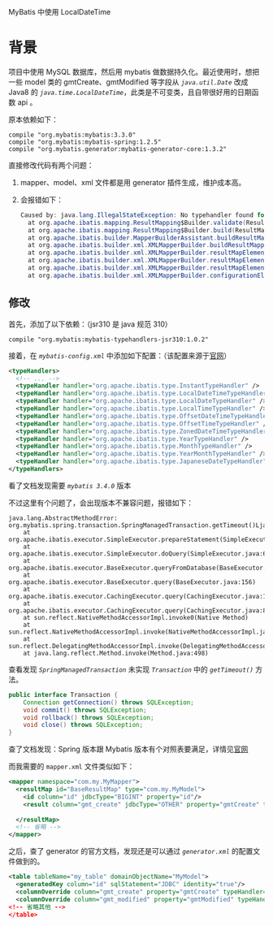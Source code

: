 <span class="title">MyBatis 中使用 LocalDateTime</span>

# 背景

项目中使用 MySQL 数据库，然后用 mybatis 做数据持久化。最近使用时，想把一些 model 类的 gmtCreate、gmtModified 等字段从 *`java.util.Date`* 改成 Java8 的 *`java.time.LocalDateTime`*，此类是不可变类，且自带很好用的日期函数 api 。

原本依赖如下：

``` 
compile "org.mybatis:mybatis:3.3.0"
compile "org.mybatis:mybatis-spring:1.2.5"
compile "org.mybatis.generator:mybatis-generator-core:1.3.2"
```

直接修改代码有两个问题：

1. mapper、model、xml 文件都是用 generator 插件生成，维护成本高。

2. 会报错如下：

   ```java
   Caused by: java.lang.IllegalStateException: No typehandler found for property createTime
     at org.apache.ibatis.mapping.ResultMapping$Builder.validate(ResultMapping.java:151)
     at org.apache.ibatis.mapping.ResultMapping$Builder.build(ResultMapping.java:140)
     at org.apache.ibatis.builder.MapperBuilderAssistant.buildResultMapping(MapperBuilderAssistant.java:382)
     at org.apache.ibatis.builder.xml.XMLMapperBuilder.buildResultMappingFromContext(XMLMapperBuilder.java:378)
     at org.apache.ibatis.builder.xml.XMLMapperBuilder.resultMapElement(XMLMapperBuilder.java:280)
     at org.apache.ibatis.builder.xml.XMLMapperBuilder.resultMapElement(XMLMapperBuilder.java:252)
     at org.apache.ibatis.builder.xml.XMLMapperBuilder.resultMapElements(XMLMapperBuilder.java:244)
     at org.apache.ibatis.builder.xml.XMLMapperBuilder.configurationElement(XMLMapperBuilder.java:116)
   ```

## 修改

首先，添加了以下依赖：（jsr310 是 java 规范 310）

```
compile "org.mybatis:mybatis-typehandlers-jsr310:1.0.2"
```

接着，在 *`mybatis-config.xml`* 中添加如下配置：（该配置来源于[官网](https://mybatis.org/mybatis-3/zh/configuration.html#typeHandlers)）

```xml
<typeHandlers>
  <!-- ... -->
  <typeHandler handler="org.apache.ibatis.type.InstantTypeHandler" />
  <typeHandler handler="org.apache.ibatis.type.LocalDateTimeTypeHandler" />
  <typeHandler handler="org.apache.ibatis.type.LocalDateTypeHandler" />
  <typeHandler handler="org.apache.ibatis.type.LocalTimeTypeHandler" />
  <typeHandler handler="org.apache.ibatis.type.OffsetDateTimeTypeHandler" />
  <typeHandler handler="org.apache.ibatis.type.OffsetTimeTypeHandler" />
  <typeHandler handler="org.apache.ibatis.type.ZonedDateTimeTypeHandler" />
  <typeHandler handler="org.apache.ibatis.type.YearTypeHandler" />
  <typeHandler handler="org.apache.ibatis.type.MonthTypeHandler" />
  <typeHandler handler="org.apache.ibatis.type.YearMonthTypeHandler" />
  <typeHandler handler="org.apache.ibatis.type.JapaneseDateTypeHandler" />
</typeHandlers>
```

看了文档发现需要 *`mybatis 3.4.0`* 版本

不过这里有个问题了，会出现版本不兼容问题，报错如下：

```
java.lang.AbstractMethodError: org.mybatis.spring.transaction.SpringManagedTransaction.getTimeout()Ljava/lang/Integer;
    at org.apache.ibatis.executor.SimpleExecutor.prepareStatement(SimpleExecutor.java:85)
    at org.apache.ibatis.executor.SimpleExecutor.doQuery(SimpleExecutor.java:62)
    at org.apache.ibatis.executor.BaseExecutor.queryFromDatabase(BaseExecutor.java:325)
    at org.apache.ibatis.executor.BaseExecutor.query(BaseExecutor.java:156)
    at org.apache.ibatis.executor.CachingExecutor.query(CachingExecutor.java:109)
    at org.apache.ibatis.executor.CachingExecutor.query(CachingExecutor.java:83)
    at sun.reflect.NativeMethodAccessorImpl.invoke0(Native Method)
    at sun.reflect.NativeMethodAccessorImpl.invoke(NativeMethodAccessorImpl.java:62)
    at sun.reflect.DelegatingMethodAccessorImpl.invoke(DelegatingMethodAccessorImpl.java:43)
    at java.lang.reflect.Method.invoke(Method.java:498)
```

查看发现 *`SpringManagedTransaction`* 未实现 *`Transaction`* 中的 *`getTimeout()`* 方法。

```java
public interface Transaction {
    Connection getConnection() throws SQLException;
    void commit() throws SQLException;
    void rollback() throws SQLException;
    void close() throws SQLException;
} 
```

查了文档发现：Spring 版本跟 Mybatis 版本有个对照表要满足，详情见[官网](http://mybatis.org/spring/zh/)

而我需要的 `mapper.xml` 文件类似如下：

```xml
<mapper namespace="com.my.MyMapper">
  <resultMap id="BaseResultMap" type="com.my.MyModel">
    <id column="id" jdbcType="BIGINT" property="id"/>
    <result column="gmt_create" jdbcType="OTHER" property="gmtCreate" typeHandler="org.apache.ibatis.type.LocalDateTimeTypeHandler"/>
 
  </resultMap>
  <!-- 省略 -->
</mapper>
```

之后，查了 generator 的官方文档，发现还是可以通过 *`generator.xml`* 的配置文件做到的。

```xml
<table tableName="my_table" domainObjectName="MyModel">
  <generatedKey column="id" sqlStatement="JDBC" identity="true"/>
  <columnOverride column="gmt_create" property="gmtCreate" typeHandler="org.apache.ibatis.type.LocalDateTimeTypeHandler" jdbcType="OTHER" javaType="java.time.LocalDateTime" />
  <columnOverride column="gmt_modified" property="gmtModified" typeHandler="org.apache.ibatis.type.LocalDateTimeTypeHandler" jdbcType="OTHER" 
<!-- 省略其他 -->
</table>
```


